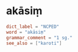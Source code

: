 # akāsiṃ

``` toml
dict_label = "NCPED"
word = "akāsiṃ"
grammar_comment = "1 sg."
see_also = ["karoti"]
```

